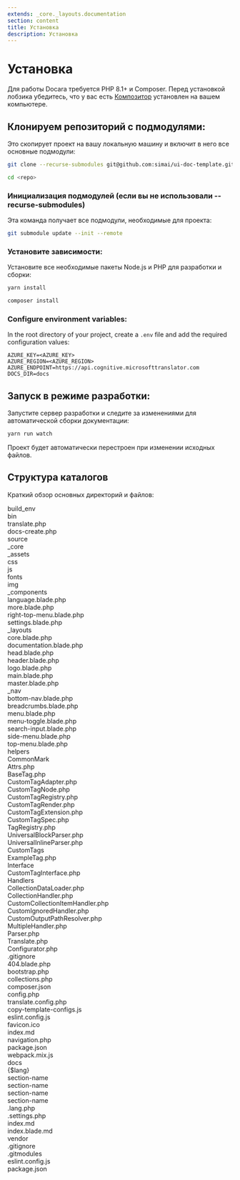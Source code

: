 ```yaml
---
extends: _core._layouts.documentation
section: content
title: Установка
description: Установка
---
```


# Установка

Для работы Docara требуется PHP 8.1+ и Composer. Перед установкой лобзика убедитесь, что у вас есть [Композитор](https://getcomposer.org/)
установлен на вашем компьютере.

## Клонируем репозиторий с подмодулями:

Это скопирует проект на вашу локальную машину и включит в него все основные подмодули:

```bash
git clone --recurse-submodules git@github.com:simai/ui-doc-template.git
```

```bash
cd <repo>
```

### Инициализация подмодулей (если вы не использовали --recurse-submodules)

Эта команда получает все подмодули, необходимые для проекта:

```bash
git submodule update --init --remote
```

### Установите зависимости:

Установите все необходимые пакеты Node.js и PHP для разработки и сборки:

```bash
yarn install
```

```bash
composer install
```

### Configure environment variables:

In the root directory of your project, create a `.env` file and add the required configuration values:

```text
AZURE_KEY=<AZURE_KEY>
AZURE_REGION=<AZURE_REGION>
AZURE_ENDPOINT=https://api.cognitive.microsofttranslator.com
DOCS_DIR=docs
```


## Запуск в режиме разработки:

Запустите сервер разработки и следите за изменениями для автоматической сборки документации:

```bash
yarn run watch
```

Проект будет автоматически перестроен при изменении исходных файлов.

## Структура каталогов

Краткий обзор основных директорий и файлов:

<div class="files">
    <div class="folder">build_env</div>
    <div class="folder folder--open">bin
        <div class="file">translate.php</div>
        <div class="file">docs-create.php</div>
    </div>
    <div class="folder folder--open">source
        <div class="folder folder--open">_core
            <div class="folder folder--open">_assets
                <div class="folder">css</div>
                <div class="folder">js</div>
                <div class="folder">fonts</div>
                <div class="folder">img</div>
            </div>
            <div class="folder folder--open">_components
                <div class="file">language.blade.php</div>
                <div class="file">more.blade.php</div>
                <div class="file">right-top-menu.blade.php</div>
                <div class="file">settings.blade.php</div>
            </div>
            <div class="folder folder--open">_layouts
                <div class="file">core.blade.php</div>
                <div class="file">documentation.blade.php</div>
                <div class="file">head.blade.php</div>
                <div class="file">header.blade.php</div>
                <div class="file">logo.blade.php</div>
                <div class="file">main.blade.php</div>
                <div class="file">master.blade.php</div>
            </div>
            <div class="folder folder--open">_nav
                <div class="file">bottom-nav.blade.php</div>
                <div class="file">breadcrumbs.blade.php</div>
                <div class="file">menu.blade.php</div>
                <div class="file">menu-toggle.blade.php</div>
                <div class="file">search-input.blade.php</div>
                <div class="file">side-menu.blade.php</div>
                <div class="file">top-menu.blade.php</div>
            </div>
            <div class="folder folder--open">helpers
                <div class="folder folder--open">CommonMark
                    <div class="file">Attrs.php</div>
                    <div class="file">BaseTag.php</div>
                    <div class="file">CustomTagAdapter.php</div>
                    <div class="file">CustomTagNode.php</div>
                    <div class="file">CustomTagRegistry.php</div>
                    <div class="file">CustomTagRender.php</div>
                    <div class="file">CustomTagExtension.php</div>
                    <div class="file">CustomTagSpec.php</div>
                    <div class="file">TagRegistry.php</div>
                    <div class="file">UniversalBlockParser.php</div>
                    <div class="file">UniversalInlineParser.php</div>
                </div>
                <div class="folder folder--open">CustomTags
                    <div class="file">ExampleTag.php</div>
                </div>
                <div class="folder folder--open">Interface
                    <div class="file">CustomTagInterface.php</div>
                </div>
                <div class="folder folder--open">Handlers
                    <div class="file">CollectionDataLoader.php</div>
                    <div class="file">CollectionHandler.php</div>
                    <div class="file">CustomCollectionItemHandler.php</div>
                    <div class="file">CustomIgnoredHandler.php</div>
                    <div class="file">CustomOutputPathResolver.php</div>
                    <div class="file">MultipleHandler.php</div>
                </div>
                <div class="file">Parser.php</div>
                <div class="file">Translate.php</div>
                <div class="file">Configurator.php</div>
            </div>
            <div class="file">.gitignore</div>
            <div class="file">404.blade.php</div>
            <div class="file">bootstrap.php</div>
            <div class="file">collections.php</div>
            <div class="file">composer.json</div>
            <div class="file">config.php</div>
            <div class="file">translate.config.php</div>
            <div class="file">copy-template-configs.js</div>
            <div class="file">eslint.config.js</div>
            <div class="file">favicon.ico</div>
            <div class="file">index.md</div>
            <div class="file">navigation.php</div>
            <div class="file">package.json</div>
            <div class="file">webpack.mix.js</div>
        </div>
            <div class="folder folder--open">docs
                <div class="folder folder--open">{$lang}
                    <div class="folder">section-name</div>
                    <div class="folder">section-name</div>
                    <div class="folder">section-name</div>
                    <div class="folder">section-name</div>
                    <div class="file">.lang.php</div>
                    <div class="file">.settings.php</div>
                    <div class="file">index.md</div>
                </div>
            </div>
        <div class="file">index.blade.md</div>
    </div>
    <div class="folder">vendor</div>
    <div class="file">.gitignore</div>
    <div class="file">.gitmodules</div>
    <div class="file">eslint.config.js</div>
    <div class="file">package.json</div>
</div>


